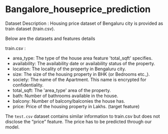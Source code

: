 # Bangalore_houseprice_prediction

Dataset Description :
Housing price dataset of Bengaluru city is provided as train dataset (train.csv).
 
Below are the datasets and features details
 
train.csv :
- area_type: The type of the house area feature 'total_sqft' specifies.
- availability: The availability date or availability status of the property.
- location: The locality of the property in Bengaluru city.
- size: The size of the housing property in BHK (or Bedrooms etc.,).
- society: The name of the Apartment. This name is encrypted for confidentiality.
- total_sqft: The 'area_type' area of the property.
- bath: Number of bathrooms available in the house.
- balcony: Number of balcony/balconies the house has.
- price: Price of the housing property in Lakhs. (target feature)
 
The `test.csv` dataset contains similar information to train.csv but does not disclose the “price” feature. The price has to be predicted through our model.
